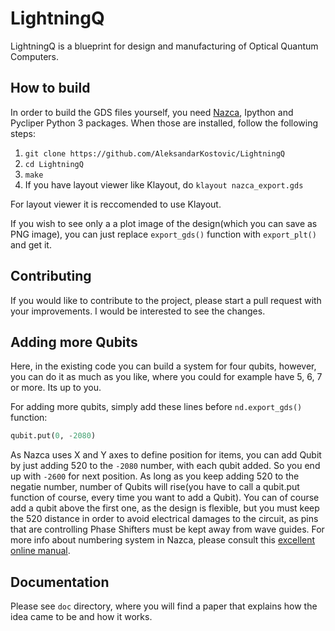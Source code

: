 # LightningQ
LightningQ is a blueprint for design and manufacturing of Optical Quantum Computers.

## How to build

In order to build the GDS files yourself, you need [Nazca](https://nazca-design.org), Ipython and Pycliper Python 3 packages.
When those are installed, follow the following steps:
1. `git clone https://github.com/AleksandarKostovic/LightningQ`
2. `cd LightningQ`
3. `make`
4. If you have layout viewer like Klayout, do `klayout nazca_export.gds`

For layout viewer it is reccomended to use Klayout.

If you wish to see only a a plot image of the design(which you can save as PNG image), you can just replace `export_gds()` function with `export_plt()` and get it.

## Contributing

If you would like to contribute to the project, please start a pull request with your improvements. I would be interested to see the changes.

## Adding more Qubits

Here, in the existing code you can build a system for four qubits, however, you can do it as much as you like, where you could for example have 5, 6, 7 or more. Its up to you.

For adding more qubits, simply add these lines before `nd.export_gds()` function:

```python
qubit.put(0, -2080)
```
As Nazca uses X and Y axes to define position for items, you can add Qubit by just adding 520 to the `-2080` number, with each qubit added. So you end up with `-2600` for next position. As long as you keep adding 520 to the negatie number, number of Qubits will rise(you have to call a qubit.put function of course, every time you want to add a Qubit). You can of course add a qubit above the first one, as the design is flexible, but you must keep the 520 distance in order to avoid electrical damages to the circuit, as pins that are controlling Phase Shifters must be kept away from wave guides. For more info about numbering system in Nazca, please consult this [excellent online manual](https://nazca-design.org/manual/getting_started.html).

## Documentation

Please see `doc` directory, where you will find a paper that explains how the idea came to be and how it works.
